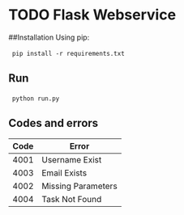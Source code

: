
# TODO Flask Webservice


##Installation
Using pip:

​```
    pip install -r requirements.txt
​```

## Run
​```
    python run.py
​```


## Codes and errors

| Code | Error              |
| ---- | ------------------ |
| 4001 | Username Exist     |
| 4003 | Email Exists       |
| 4002 | Missing Parameters |
| 4004 | Task Not Found     |


